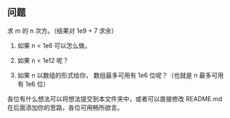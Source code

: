 ## 问题
求 m 的 n 次方。（结果对 1e9 + 7 求余）

1. 如果 n < 1e6 可以怎么做。

2. 如果 n < 1e12 呢？

3. 如果 n 以数组的形式给你， 数组最多可用有 1e6 位呢？（也就是 n 最多可用有 1e6 位）

各位有什么想法可以将想法提交到本文件夹中，或者可以直接修改 README.md 在后面添加你的思路，各位可用畅所欲言。

